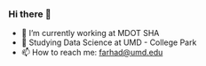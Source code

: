 ### Hi there 👋
- 🔭 I’m currently working at MDOT SHA
- 🌱 Studying Data Science at UMD - College Park
- 📫 How to reach me: farhad@umd.edu
<!--
**Farhad1969/Farhad1969** is a ✨ _special_ ✨ repository because its `README.md` (this file) appears on your GitHub profile.

Here are some ideas to get you started:


- 👯 I’m looking to collaborate on ...
- 🤔 I’m looking for help with ...
- 💬 Ask me about ...

- 😄 Pronouns: ...
- ⚡ Fun fact: ...
-->
